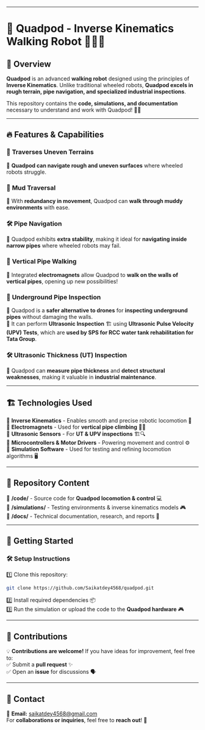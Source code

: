 

---

# 🦾 Quadpod - Inverse Kinematics Walking Robot 🚶‍♂️🤖  

## 🌟 Overview  
**Quadpod** is an advanced **walking robot** designed using the principles of **Inverse Kinematics**. Unlike traditional wheeled robots, **Quadpod excels in rough terrain, pipe navigation, and specialized industrial inspections**.  

This repository contains the **code, simulations, and documentation** necessary to understand and work with Quadpod! 📝💡  

---

## 🔥 Features & Capabilities  

### 🌄 **Traverses Uneven Terrains**  
🔹 **Quadpod can navigate rough and uneven surfaces** where wheeled robots struggle.  

### 🌊 **Mud Traversal**  
🔹 With **redundancy in movement**, Quadpod can **walk through muddy environments** with ease.  

### 🛠️ **Pipe Navigation**  
🔹 Quadpod exhibits **extra stability**, making it ideal for **navigating inside narrow pipes** where wheeled robots may fail.  

### 🧲 **Vertical Pipe Walking**  
🔹 Integrated **electromagnets** allow Quadpod to **walk on the walls of vertical pipes**, opening up new possibilities!  

### 🔎 **Underground Pipe Inspection**  
🔹 Quadpod is a **safer alternative to drones** for **inspecting underground pipes** without damaging the walls.  
🔹 It can perform **Ultrasonic Inspection** 🏗️ using **Ultrasonic Pulse Velocity (UPV) Tests**, which are **used by SPS for RCC water tank rehabilitation for Tata Group**.  

### 🛠️ **Ultrasonic Thickness (UT) Inspection**  
🔹 Quadpod can **measure pipe thickness** and **detect structural weaknesses**, making it valuable in **industrial maintenance**.  

---

## 🏗️ Technologies Used  
🔹 **Inverse Kinematics** - Enables smooth and precise robotic locomotion 🎯  
🔹 **Electromagnets** - Used for **vertical pipe climbing** 🧲🔝  
🔹 **Ultrasonic Sensors** - For **UT & UPV inspections** 🏗️🔍  
🔹 **Microcontrollers & Motor Drivers** - Powering movement and control ⚙️  
🔹 **Simulation Software** - Used for testing and refining locomotion algorithms 🖥️  

---

## 📂 Repository Content  
📁 **/code/** - Source code for **Quadpod locomotion & control** 💻  
📁 **/simulations/** - Testing environments & inverse kinematics models 🎮  
📁 **/docs/** - Technical documentation, research, and reports 📑  

---

## 🚀 Getting Started  

### 🛠️ Setup Instructions  
1️⃣ Clone this repository:  
   ```sh
   git clone https://github.com/Saikatdey4568/quadpod.git
   ```  
2️⃣ Install required dependencies 📦  
3️⃣ Run the simulation or upload the code to the **Quadpod hardware** 🎮  

---

## 🤝 Contributions  
💡 **Contributions are welcome!** If you have ideas for improvement, feel free to:  
✅ Submit a **pull request** ✨  
✅ Open an **issue** for discussions 🗣️  

---

## 📩 Contact  
📧 **Email:** saikatdey4568@gmail.com  
For **collaborations or inquiries**, feel free to **reach out**! 🚀  


